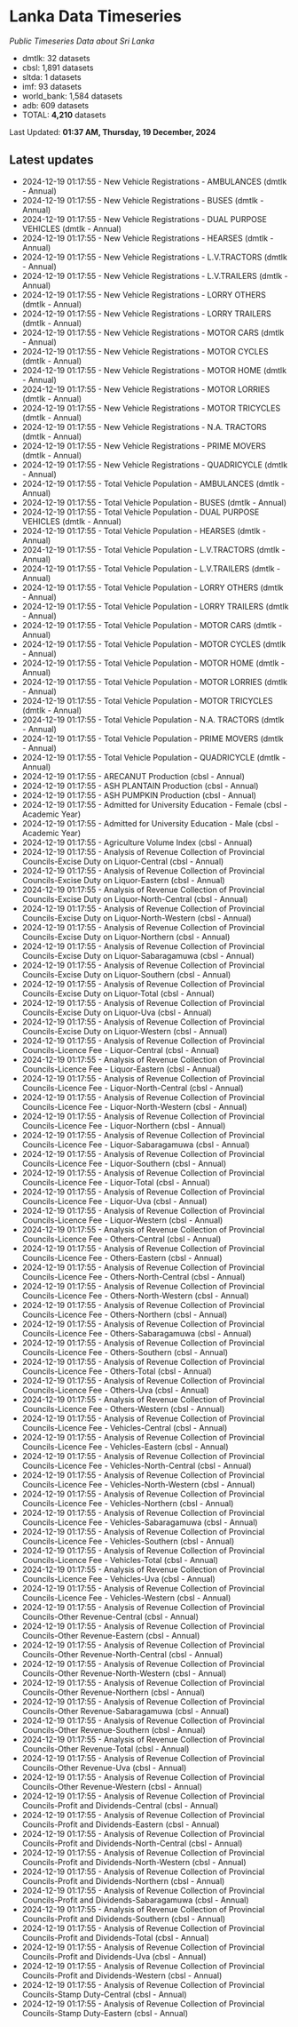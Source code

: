 # Lanka Data Timeseries
*Public Timeseries Data about Sri Lanka*

* dmtlk: 32 datasets
* cbsl: 1,891 datasets
* sltda: 1 datasets
* imf: 93 datasets
* world_bank: 1,584 datasets
* adb: 609 datasets
* TOTAL: **4,210** datasets

Last Updated: **01:37 AM, Thursday, 19 December, 2024**

## Latest updates

* 2024-12-19 01:17:55 - New Vehicle Registrations - AMBULANCES (dmtlk - Annual)
* 2024-12-19 01:17:55 - New Vehicle Registrations - BUSES (dmtlk - Annual)
* 2024-12-19 01:17:55 - New Vehicle Registrations - DUAL PURPOSE VEHICLES (dmtlk - Annual)
* 2024-12-19 01:17:55 - New Vehicle Registrations - HEARSES (dmtlk - Annual)
* 2024-12-19 01:17:55 - New Vehicle Registrations - L.V.TRACTORS (dmtlk - Annual)
* 2024-12-19 01:17:55 - New Vehicle Registrations - L.V.TRAILERS (dmtlk - Annual)
* 2024-12-19 01:17:55 - New Vehicle Registrations - LORRY OTHERS (dmtlk - Annual)
* 2024-12-19 01:17:55 - New Vehicle Registrations - LORRY TRAILERS (dmtlk - Annual)
* 2024-12-19 01:17:55 - New Vehicle Registrations - MOTOR CARS (dmtlk - Annual)
* 2024-12-19 01:17:55 - New Vehicle Registrations - MOTOR CYCLES (dmtlk - Annual)
* 2024-12-19 01:17:55 - New Vehicle Registrations - MOTOR HOME (dmtlk - Annual)
* 2024-12-19 01:17:55 - New Vehicle Registrations - MOTOR LORRIES (dmtlk - Annual)
* 2024-12-19 01:17:55 - New Vehicle Registrations - MOTOR TRICYCLES (dmtlk - Annual)
* 2024-12-19 01:17:55 - New Vehicle Registrations - N.A. TRACTORS (dmtlk - Annual)
* 2024-12-19 01:17:55 - New Vehicle Registrations - PRIME MOVERS (dmtlk - Annual)
* 2024-12-19 01:17:55 - New Vehicle Registrations - QUADRICYCLE (dmtlk - Annual)
* 2024-12-19 01:17:55 - Total Vehicle Population - AMBULANCES (dmtlk - Annual)
* 2024-12-19 01:17:55 - Total Vehicle Population - BUSES (dmtlk - Annual)
* 2024-12-19 01:17:55 - Total Vehicle Population - DUAL PURPOSE VEHICLES (dmtlk - Annual)
* 2024-12-19 01:17:55 - Total Vehicle Population - HEARSES (dmtlk - Annual)
* 2024-12-19 01:17:55 - Total Vehicle Population - L.V.TRACTORS (dmtlk - Annual)
* 2024-12-19 01:17:55 - Total Vehicle Population - L.V.TRAILERS (dmtlk - Annual)
* 2024-12-19 01:17:55 - Total Vehicle Population - LORRY OTHERS (dmtlk - Annual)
* 2024-12-19 01:17:55 - Total Vehicle Population - LORRY TRAILERS (dmtlk - Annual)
* 2024-12-19 01:17:55 - Total Vehicle Population - MOTOR CARS (dmtlk - Annual)
* 2024-12-19 01:17:55 - Total Vehicle Population - MOTOR CYCLES (dmtlk - Annual)
* 2024-12-19 01:17:55 - Total Vehicle Population - MOTOR HOME (dmtlk - Annual)
* 2024-12-19 01:17:55 - Total Vehicle Population - MOTOR LORRIES (dmtlk - Annual)
* 2024-12-19 01:17:55 - Total Vehicle Population - MOTOR TRICYCLES (dmtlk - Annual)
* 2024-12-19 01:17:55 - Total Vehicle Population - N.A. TRACTORS (dmtlk - Annual)
* 2024-12-19 01:17:55 - Total Vehicle Population - PRIME MOVERS (dmtlk - Annual)
* 2024-12-19 01:17:55 - Total Vehicle Population - QUADRICYCLE (dmtlk - Annual)
* 2024-12-19 01:17:55 - ARECANUT Production (cbsl - Annual)
* 2024-12-19 01:17:55 - ASH PLANTAIN Production (cbsl - Annual)
* 2024-12-19 01:17:55 - ASH PUMPKIN Production (cbsl - Annual)
* 2024-12-19 01:17:55 - Admitted for University Education - Female (cbsl - Academic Year)
* 2024-12-19 01:17:55 - Admitted for University Education - Male (cbsl - Academic Year)
* 2024-12-19 01:17:55 - Agriculture Volume Index (cbsl - Annual)
* 2024-12-19 01:17:55 - Analysis of Revenue Collection of Provincial Councils-Excise Duty on Liquor-Central (cbsl - Annual)
* 2024-12-19 01:17:55 - Analysis of Revenue Collection of Provincial Councils-Excise Duty on Liquor-Eastern (cbsl - Annual)
* 2024-12-19 01:17:55 - Analysis of Revenue Collection of Provincial Councils-Excise Duty on Liquor-North-Central (cbsl - Annual)
* 2024-12-19 01:17:55 - Analysis of Revenue Collection of Provincial Councils-Excise Duty on Liquor-North-Western (cbsl - Annual)
* 2024-12-19 01:17:55 - Analysis of Revenue Collection of Provincial Councils-Excise Duty on Liquor-Northern (cbsl - Annual)
* 2024-12-19 01:17:55 - Analysis of Revenue Collection of Provincial Councils-Excise Duty on Liquor-Sabaragamuwa (cbsl - Annual)
* 2024-12-19 01:17:55 - Analysis of Revenue Collection of Provincial Councils-Excise Duty on Liquor-Southern (cbsl - Annual)
* 2024-12-19 01:17:55 - Analysis of Revenue Collection of Provincial Councils-Excise Duty on Liquor-Total (cbsl - Annual)
* 2024-12-19 01:17:55 - Analysis of Revenue Collection of Provincial Councils-Excise Duty on Liquor-Uva (cbsl - Annual)
* 2024-12-19 01:17:55 - Analysis of Revenue Collection of Provincial Councils-Excise Duty on Liquor-Western (cbsl - Annual)
* 2024-12-19 01:17:55 - Analysis of Revenue Collection of Provincial Councils-Licence Fee - Liquor-Central (cbsl - Annual)
* 2024-12-19 01:17:55 - Analysis of Revenue Collection of Provincial Councils-Licence Fee - Liquor-Eastern (cbsl - Annual)
* 2024-12-19 01:17:55 - Analysis of Revenue Collection of Provincial Councils-Licence Fee - Liquor-North-Central (cbsl - Annual)
* 2024-12-19 01:17:55 - Analysis of Revenue Collection of Provincial Councils-Licence Fee - Liquor-North-Western (cbsl - Annual)
* 2024-12-19 01:17:55 - Analysis of Revenue Collection of Provincial Councils-Licence Fee - Liquor-Northern (cbsl - Annual)
* 2024-12-19 01:17:55 - Analysis of Revenue Collection of Provincial Councils-Licence Fee - Liquor-Sabaragamuwa (cbsl - Annual)
* 2024-12-19 01:17:55 - Analysis of Revenue Collection of Provincial Councils-Licence Fee - Liquor-Southern (cbsl - Annual)
* 2024-12-19 01:17:55 - Analysis of Revenue Collection of Provincial Councils-Licence Fee - Liquor-Total (cbsl - Annual)
* 2024-12-19 01:17:55 - Analysis of Revenue Collection of Provincial Councils-Licence Fee - Liquor-Uva (cbsl - Annual)
* 2024-12-19 01:17:55 - Analysis of Revenue Collection of Provincial Councils-Licence Fee - Liquor-Western (cbsl - Annual)
* 2024-12-19 01:17:55 - Analysis of Revenue Collection of Provincial Councils-Licence Fee - Others-Central (cbsl - Annual)
* 2024-12-19 01:17:55 - Analysis of Revenue Collection of Provincial Councils-Licence Fee - Others-Eastern (cbsl - Annual)
* 2024-12-19 01:17:55 - Analysis of Revenue Collection of Provincial Councils-Licence Fee - Others-North-Central (cbsl - Annual)
* 2024-12-19 01:17:55 - Analysis of Revenue Collection of Provincial Councils-Licence Fee - Others-North-Western (cbsl - Annual)
* 2024-12-19 01:17:55 - Analysis of Revenue Collection of Provincial Councils-Licence Fee - Others-Northern (cbsl - Annual)
* 2024-12-19 01:17:55 - Analysis of Revenue Collection of Provincial Councils-Licence Fee - Others-Sabaragamuwa (cbsl - Annual)
* 2024-12-19 01:17:55 - Analysis of Revenue Collection of Provincial Councils-Licence Fee - Others-Southern (cbsl - Annual)
* 2024-12-19 01:17:55 - Analysis of Revenue Collection of Provincial Councils-Licence Fee - Others-Total (cbsl - Annual)
* 2024-12-19 01:17:55 - Analysis of Revenue Collection of Provincial Councils-Licence Fee - Others-Uva (cbsl - Annual)
* 2024-12-19 01:17:55 - Analysis of Revenue Collection of Provincial Councils-Licence Fee - Others-Western (cbsl - Annual)
* 2024-12-19 01:17:55 - Analysis of Revenue Collection of Provincial Councils-Licence Fee - Vehicles-Central (cbsl - Annual)
* 2024-12-19 01:17:55 - Analysis of Revenue Collection of Provincial Councils-Licence Fee - Vehicles-Eastern (cbsl - Annual)
* 2024-12-19 01:17:55 - Analysis of Revenue Collection of Provincial Councils-Licence Fee - Vehicles-North-Central (cbsl - Annual)
* 2024-12-19 01:17:55 - Analysis of Revenue Collection of Provincial Councils-Licence Fee - Vehicles-North-Western (cbsl - Annual)
* 2024-12-19 01:17:55 - Analysis of Revenue Collection of Provincial Councils-Licence Fee - Vehicles-Northern (cbsl - Annual)
* 2024-12-19 01:17:55 - Analysis of Revenue Collection of Provincial Councils-Licence Fee - Vehicles-Sabaragamuwa (cbsl - Annual)
* 2024-12-19 01:17:55 - Analysis of Revenue Collection of Provincial Councils-Licence Fee - Vehicles-Southern (cbsl - Annual)
* 2024-12-19 01:17:55 - Analysis of Revenue Collection of Provincial Councils-Licence Fee - Vehicles-Total (cbsl - Annual)
* 2024-12-19 01:17:55 - Analysis of Revenue Collection of Provincial Councils-Licence Fee - Vehicles-Uva (cbsl - Annual)
* 2024-12-19 01:17:55 - Analysis of Revenue Collection of Provincial Councils-Licence Fee - Vehicles-Western (cbsl - Annual)
* 2024-12-19 01:17:55 - Analysis of Revenue Collection of Provincial Councils-Other Revenue-Central (cbsl - Annual)
* 2024-12-19 01:17:55 - Analysis of Revenue Collection of Provincial Councils-Other Revenue-Eastern (cbsl - Annual)
* 2024-12-19 01:17:55 - Analysis of Revenue Collection of Provincial Councils-Other Revenue-North-Central (cbsl - Annual)
* 2024-12-19 01:17:55 - Analysis of Revenue Collection of Provincial Councils-Other Revenue-North-Western (cbsl - Annual)
* 2024-12-19 01:17:55 - Analysis of Revenue Collection of Provincial Councils-Other Revenue-Northern (cbsl - Annual)
* 2024-12-19 01:17:55 - Analysis of Revenue Collection of Provincial Councils-Other Revenue-Sabaragamuwa (cbsl - Annual)
* 2024-12-19 01:17:55 - Analysis of Revenue Collection of Provincial Councils-Other Revenue-Southern (cbsl - Annual)
* 2024-12-19 01:17:55 - Analysis of Revenue Collection of Provincial Councils-Other Revenue-Total (cbsl - Annual)
* 2024-12-19 01:17:55 - Analysis of Revenue Collection of Provincial Councils-Other Revenue-Uva (cbsl - Annual)
* 2024-12-19 01:17:55 - Analysis of Revenue Collection of Provincial Councils-Other Revenue-Western (cbsl - Annual)
* 2024-12-19 01:17:55 - Analysis of Revenue Collection of Provincial Councils-Profit and Dividends-Central (cbsl - Annual)
* 2024-12-19 01:17:55 - Analysis of Revenue Collection of Provincial Councils-Profit and Dividends-Eastern (cbsl - Annual)
* 2024-12-19 01:17:55 - Analysis of Revenue Collection of Provincial Councils-Profit and Dividends-North-Central (cbsl - Annual)
* 2024-12-19 01:17:55 - Analysis of Revenue Collection of Provincial Councils-Profit and Dividends-North-Western (cbsl - Annual)
* 2024-12-19 01:17:55 - Analysis of Revenue Collection of Provincial Councils-Profit and Dividends-Northern (cbsl - Annual)
* 2024-12-19 01:17:55 - Analysis of Revenue Collection of Provincial Councils-Profit and Dividends-Sabaragamuwa (cbsl - Annual)
* 2024-12-19 01:17:55 - Analysis of Revenue Collection of Provincial Councils-Profit and Dividends-Southern (cbsl - Annual)
* 2024-12-19 01:17:55 - Analysis of Revenue Collection of Provincial Councils-Profit and Dividends-Total (cbsl - Annual)
* 2024-12-19 01:17:55 - Analysis of Revenue Collection of Provincial Councils-Profit and Dividends-Uva (cbsl - Annual)
* 2024-12-19 01:17:55 - Analysis of Revenue Collection of Provincial Councils-Profit and Dividends-Western (cbsl - Annual)
* 2024-12-19 01:17:55 - Analysis of Revenue Collection of Provincial Councils-Stamp Duty-Central (cbsl - Annual)
* 2024-12-19 01:17:55 - Analysis of Revenue Collection of Provincial Councils-Stamp Duty-Eastern (cbsl - Annual)